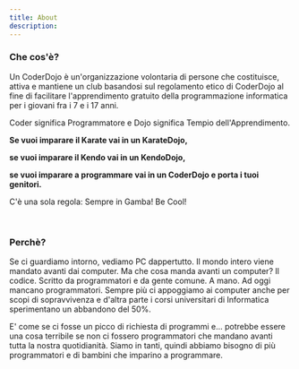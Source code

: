 ```yaml
---
title: About
description: 
---
```


### Che cos'è?

Un CoderDojo è un'organizzazione volontaria di persone che costituisce, attiva e mantiene un club basandosi sul regolamento etico di CoderDojo al fine di facilitare l'apprendimento gratuito della programmazione informatica per i giovani fra i 7 e i 17 anni.

Coder significa Programmatore e Dojo significa Tempio dell'Apprendimento.

**Se vuoi imparare il Karate vai in un KarateDojo,**

**se vuoi imparare il Kendo vai in un KendoDojo,**

**se vuoi imparare a programmare vai in un CoderDojo e porta i tuoi genitori.**

C'è una sola regola: Sempre in Gamba! Be Cool!

</br>

### Perchè?

Se ci guardiamo intorno, vediamo PC dappertutto. Il mondo intero viene mandato avanti dai computer. Ma che cosa manda avanti un computer? Il codice. Scritto da programmatori e da gente comune. A mano. Ad oggi mancano programmatori. Sempre più ci appoggiamo ai computer anche per scopi di sopravvivenza e d'altra parte i corsi universitari di Informatica sperimentano un abbandono del 50%.

E' come se ci fosse un picco di richiesta di programmi e... potrebbe essere una cosa terribile se non ci fossero programmatori che mandano avanti tutta la nostra quotidianità. Siamo in tanti, quindi abbiamo bisogno di più programmatori e di bambini che imparino a programmare.
